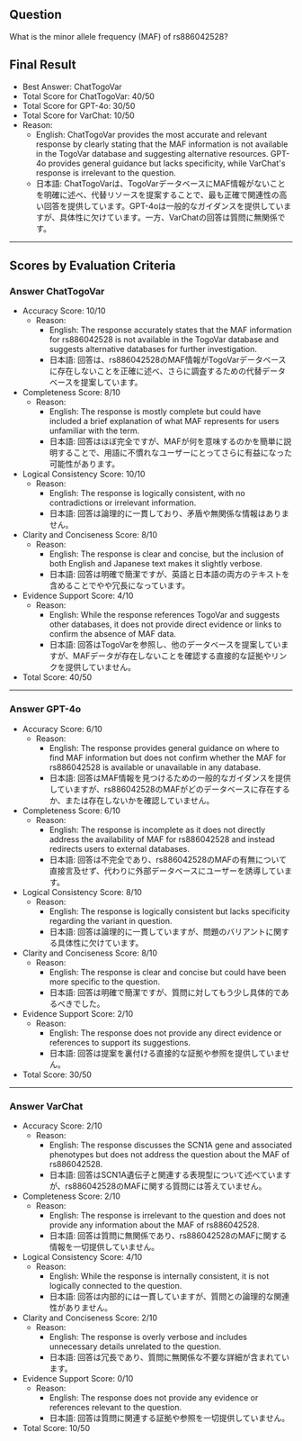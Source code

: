 ## Question

What is the minor allele frequency (MAF) of rs886042528?

## Final Result

- Best Answer: ChatTogoVar
- Total Score for ChatTogoVar: 40/50
- Total Score for GPT-4o: 30/50
- Total Score for VarChat: 10/50
- Reason:
  - English: ChatTogoVar provides the most accurate and relevant response by clearly stating that the MAF information is not available in the TogoVar database and suggesting alternative resources. GPT-4o provides general guidance but lacks specificity, while VarChat's response is irrelevant to the question.
  - 日本語: ChatTogoVarは、TogoVarデータベースにMAF情報がないことを明確に述べ、代替リソースを提案することで、最も正確で関連性の高い回答を提供しています。GPT-4oは一般的なガイダンスを提供していますが、具体性に欠けています。一方、VarChatの回答は質問に無関係です。

---

## Scores by Evaluation Criteria

### Answer ChatTogoVar
- Accuracy Score: 10/10
  - Reason: 
    - English: The response accurately states that the MAF information for rs886042528 is not available in the TogoVar database and suggests alternative databases for further investigation.
    - 日本語: 回答は、rs886042528のMAF情報がTogoVarデータベースに存在しないことを正確に述べ、さらに調査するための代替データベースを提案しています。
- Completeness Score: 8/10
  - Reason: 
    - English: The response is mostly complete but could have included a brief explanation of what MAF represents for users unfamiliar with the term.
    - 日本語: 回答はほぼ完全ですが、MAFが何を意味するのかを簡単に説明することで、用語に不慣れなユーザーにとってさらに有益になった可能性があります。
- Logical Consistency Score: 10/10
  - Reason: 
    - English: The response is logically consistent, with no contradictions or irrelevant information.
    - 日本語: 回答は論理的に一貫しており、矛盾や無関係な情報はありません。
- Clarity and Conciseness Score: 8/10
  - Reason: 
    - English: The response is clear and concise, but the inclusion of both English and Japanese text makes it slightly verbose.
    - 日本語: 回答は明確で簡潔ですが、英語と日本語の両方のテキストを含めることでやや冗長になっています。
- Evidence Support Score: 4/10
  - Reason: 
    - English: While the response references TogoVar and suggests other databases, it does not provide direct evidence or links to confirm the absence of MAF data.
    - 日本語: 回答はTogoVarを参照し、他のデータベースを提案していますが、MAFデータが存在しないことを確認する直接的な証拠やリンクを提供していません。
- Total Score: 40/50

---

### Answer GPT-4o
- Accuracy Score: 6/10
  - Reason: 
    - English: The response provides general guidance on where to find MAF information but does not confirm whether the MAF for rs886042528 is available or unavailable in any database.
    - 日本語: 回答はMAF情報を見つけるための一般的なガイダンスを提供していますが、rs886042528のMAFがどのデータベースに存在するか、または存在しないかを確認していません。
- Completeness Score: 6/10
  - Reason: 
    - English: The response is incomplete as it does not directly address the availability of MAF for rs886042528 and instead redirects users to external databases.
    - 日本語: 回答は不完全であり、rs886042528のMAFの有無について直接言及せず、代わりに外部データベースにユーザーを誘導しています。
- Logical Consistency Score: 8/10
  - Reason: 
    - English: The response is logically consistent but lacks specificity regarding the variant in question.
    - 日本語: 回答は論理的に一貫していますが、問題のバリアントに関する具体性に欠けています。
- Clarity and Conciseness Score: 8/10
  - Reason: 
    - English: The response is clear and concise but could have been more specific to the question.
    - 日本語: 回答は明確で簡潔ですが、質問に対してもう少し具体的であるべきでした。
- Evidence Support Score: 2/10
  - Reason: 
    - English: The response does not provide any direct evidence or references to support its suggestions.
    - 日本語: 回答は提案を裏付ける直接的な証拠や参照を提供していません。
- Total Score: 30/50

---

### Answer VarChat
- Accuracy Score: 2/10
  - Reason: 
    - English: The response discusses the SCN1A gene and associated phenotypes but does not address the question about the MAF of rs886042528.
    - 日本語: 回答はSCN1A遺伝子と関連する表現型について述べていますが、rs886042528のMAFに関する質問には答えていません。
- Completeness Score: 2/10
  - Reason: 
    - English: The response is irrelevant to the question and does not provide any information about the MAF of rs886042528.
    - 日本語: 回答は質問に無関係であり、rs886042528のMAFに関する情報を一切提供していません。
- Logical Consistency Score: 4/10
  - Reason: 
    - English: While the response is internally consistent, it is not logically connected to the question.
    - 日本語: 回答は内部的には一貫していますが、質問との論理的な関連性がありません。
- Clarity and Conciseness Score: 2/10
  - Reason: 
    - English: The response is overly verbose and includes unnecessary details unrelated to the question.
    - 日本語: 回答は冗長であり、質問に無関係な不要な詳細が含まれています。
- Evidence Support Score: 0/10
  - Reason: 
    - English: The response does not provide any evidence or references relevant to the question.
    - 日本語: 回答は質問に関連する証拠や参照を一切提供していません。
- Total Score: 10/50